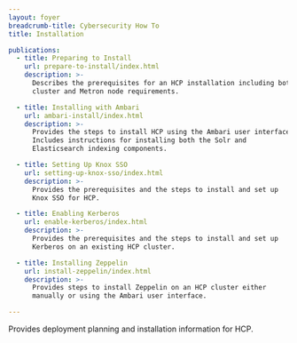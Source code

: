 ```yaml
---
layout: foyer
breadcrumb-title: Cybersecurity How To
title: Installation

publications:
  - title: Preparing to Install
    url: prepare-to-install/index.html
    description: >-
      Describes the prerequisites for an HCP installation including both
      cluster and Metron node requirements.

  - title: Installing with Ambari
    url: ambari-install/index.html
    description: >-
      Provides the steps to install HCP using the Ambari user interface.
      Includes instructions for installing both the Solr and
      Elasticsearch indexing components.

  - title: Setting Up Knox SSO
    url: setting-up-knox-sso/index.html
    description: >-
      Provides the prerequisites and the steps to install and set up
      Knox SSO for HCP.

  - title: Enabling Kerberos
    url: enable-kerberos/index.html
    description: >-
      Provides the prerequisites and the steps to install and set up
      Kerberos on an existing HCP cluster.

  - title: Installing Zeppelin
    url: install-zeppelin/index.html
    description: >-
      Provides steps to install Zeppelin on an HCP cluster either
      manually or using the Ambari user interface.

---
```


Provides deployment planning and installation information for HCP.
